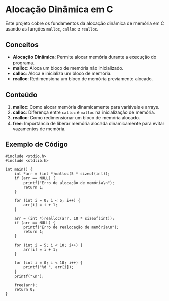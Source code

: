 # Alocação Dinâmica em C

Este projeto cobre os fundamentos da alocação dinâmica de memória em C usando as funções `malloc`, `calloc` e `realloc`.

## Conceitos

- **Alocação Dinâmica**: Permite alocar memória durante a execução do programa.
- **malloc**: Aloca um bloco de memória não inicializado.
- **calloc**: Aloca e inicializa um bloco de memória.
- **realloc**: Redimensiona um bloco de memória previamente alocado.

## Conteúdo

1. **malloc**: Como alocar memória dinamicamente para variáveis e arrays.
2. **calloc**: Diferença entre `calloc` e `malloc` na inicialização de memória.
3. **realloc**: Como redimensionar um bloco de memória alocado.
4. **free**: Importância de liberar memória alocada dinamicamente para evitar vazamentos de memória.

## Exemplo de Código

```
#include <stdio.h>
#include <stdlib.h>

int main() {
    int *arr = (int *)malloc(5 * sizeof(int));
    if (arr == NULL) {
        printf("Erro de alocação de memória\n");
        return 1;
    }

    for (int i = 0; i < 5; i++) {
        arr[i] = i + 1;
    }

    arr = (int *)realloc(arr, 10 * sizeof(int));
    if (arr == NULL) {
        printf("Erro de realocação de memória\n");
        return 1;
    }

    for (int i = 5; i < 10; i++) {
        arr[i] = i + 1;
    }

    for (int i = 0; i < 10; i++) {
        printf("%d ", arr[i]);
    }
    printf("\n");

    free(arr);
    return 0;
}
